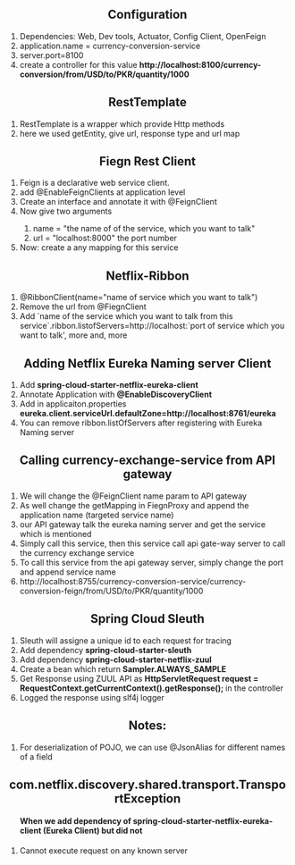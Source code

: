 <h2 align="center">Configuration</h2>
<ol>
	<li>Dependencies: Web, Dev tools, Actuator, Config Client, OpenFeign</li>
	<li>application.name = currency-conversion-service</li>
	<li>server.port=8100</li>
	<li>create a controller for this value <strong>http://localhost:8100/currency-conversion/from/USD/to/PKR/quantity/1000</strong></li>
</ol>

<h2 align="center">RestTemplate</h2>
<ol>
	<li>RestTemplate is a wrapper which provide Http methods</li>
	<li>here we used getEntity, give url, response type and url map</li>
</ol>

<h2 align="center">Fiegn Rest Client</h2>
<ol>
	<li>Feign is a declarative web service client.</li>
	<li>add @EnableFeignClients at application level</li>
	<li>Create an interface and annotate it with @FeignClient</li>
	<li>Now give two arguments</li>
	<ol>
		<li>name = "the name of of the service, which you want to talk"</li>
		<li>url = "localhost:8000" the port number</li>
	</ol>
	<li>Now: create a any mapping for this service</li>
</ol>

<h2 align="center">Netflix-Ribbon</h2>
<ol>
	<li>@RibbonClient(name="name of service which you want to talk")</li>
	<li>Remove the url from @FiegnClient</li>
	<li>Add `name of the service which you want to talk from this service`.ribbon.listofServers=http://localhost:`port of service which you want to talk', more and, more</li>
</ol>

<h2 align="center">Adding Netflix Eureka Naming server Client</h2>
<ol>
	<li>Add <strong>spring-cloud-starter-netflix-eureka-client</strong></li>
	<li>Annotate Application with <strong>@EnableDiscoveryClient</strong></li>
	<li>Add in applicaiton.properties <strong>eureka.client.serviceUrl.defaultZone=http://localhost:8761/eureka</strong></li>
	<li>You can remove ribbon.listOfServers after registering with Eureka Naming server</li>
</ol>


<h2 align="center">Calling currency-exchange-service from API gateway </h2>
<ol>
	<li>We will change the @FeignClient name param to API gateway</li>
	<li>As well change the getMapping in FiegnProxy and append the application name (targeted service name)</li>
	<li>our API gateway talk the eureka naming server and get the service which is mentioned</li>
	<li>Simply call this service, then this service call api gate-way server to call the currency exchange service</li>
	<li>To call this service from the api gateway server, simply change the port and append service name</li>
	<li>http://localhost:8755/currency-conversion-service/currency-conversion-feign/from/USD/to/PKR/quantity/1000</li>
</ol>


<h2 align="center">Spring Cloud Sleuth</h2>
<ol>
	<li>Sleuth will assigne a unique id to each request for tracing</li>
	<li>Add dependency <strong>spring-cloud-starter-sleuth</strong></li>
	<li>Add dependency <strong>spring-cloud-starter-netflix-zuul</strong></li>
	<li>Create a bean which return <strong>Sampler.ALWAYS_SAMPLE</strong></li>
	<li>Get Response using ZUUL API as <strong>HttpServletRequest request = RequestContext.getCurrentContext().getResponse();
	</strong> in the controller</li>
	<li>Logged the response using slf4j logger</li>
</ol>


<h2 align="center">Notes: </h2>
<ol>
	<li>For deserialization of POJO, we can use @JsonAlias for different names of a field</li>
</ol>

<h2 align="center">com.netflix.discovery.shared.transport.TransportException</h2>
<ol>
	<h4>When we add dependency of spring-cloud-starter-netflix-eureka-client (Eureka Client) but did not </h4>
	<li>Cannot execute request on any known server</li>
</ol>
